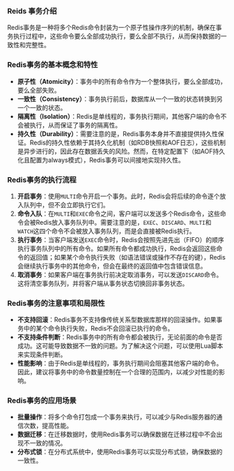 ### Reids 事务介绍

Redis事务是一种将多个Redis命令封装为一个原子性操作序列的机制，确保在事务执行过程中，这些命令要么全部成功执行，要么全部不执行，从而保持数据的一致性和完整性。

### Redis事务的基本概念和特性

- **原子性（Atomicity）**：事务中的所有命令作为一个整体执行，要么全部成功，要么全部失败。
- **一致性（Consistency）**：事务执行前后，数据库从一个一致的状态转换到另一个一致的状态。
- **隔离性（Isolation）**：Redis是单线程的，事务执行期间，其他客户端的命令不会被执行，从而保证了事务的隔离性。
- **持久性（Durability）**：需要注意的是，Redis事务本身并不直接提供持久性保证。Redis的持久性依赖于其持久化机制（如RDB快照和AOF日志），这些机制是异步进行的，因此存在数据丢失的风险。然而，在特定配置下（如AOF持久化且配置为always模式），Redis事务可以间接地实现持久性。

### Redis事务的执行流程

1. **开启事务**：使用`MULTI`命令开启一个事务。此时，Redis会将后续的命令逐个放入队列中，但不会立即执行它们。
2. **命令入队**：在`MULTI`和`EXEC`命令之间，客户端可以发送多个Redis命令，这些命令会被Redis放入事务队列中。需要注意的是，`EXEC`、`DISCARD`、`MULTI`和`WATCH`这四个命令不会被放入事务队列，而是会直接被Redis执行。
3. **执行事务**：当客户端发送`EXEC`命令时，Redis会按照先进先出（FIFO）的顺序执行事务队列中的所有命令。如果所有命令都成功执行，Redis会返回这些命令的返回值；如果某个命令执行失败（如语法错误或操作不存在的键），Redis会继续执行事务中的其他命令，但会在最终的返回值中包含错误信息。
4. **取消事务**：如果客户端在事务执行前决定取消事务，可以发送`DISCARD`命令。这将清空事务队列，并将客户端从事务状态切换回非事务状态。

### Redis事务的注意事项和局限性

- **不支持回滚**：Redis事务不支持像传统关系型数据库那样的回滚操作。如果事务中的某个命令执行失败，Redis不会回滚已执行的命令。
- **不支持条件判断**：Redis事务中的所有命令都会被执行，无论前面的命令是否成功。这可能导致数据不一致的问题。为了解决这个问题，可以使用Lua脚本来实现条件判断。
- **性能影响**：由于Redis是单线程的，事务执行期间会阻塞其他客户端的命令。因此，建议将事务中的命令数量控制在一个合理的范围内，以减少对性能的影响。

### Redis事务的应用场景

- **批量操作**：将多个命令打包成一个事务来执行，可以减少与Redis服务器的通信次数，提高性能。
- **数据迁移**：在迁移数据时，使用Redis事务可以确保数据在迁移过程中不会出现不一致的情况。
- **分布式锁**：在分布式系统中，使用Redis事务可以实现分布式锁，确保数据的一致性。